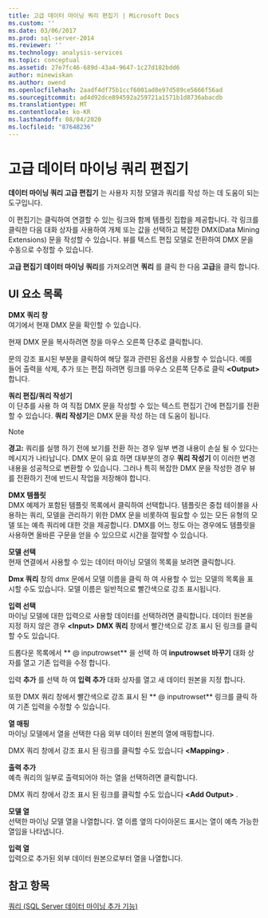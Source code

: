 ```yaml
---
title: 고급 데이터 마이닝 쿼리 편집기 | Microsoft Docs
ms.custom: ''
ms.date: 03/06/2017
ms.prod: sql-server-2014
ms.reviewer: ''
ms.technology: analysis-services
ms.topic: conceptual
ms.assetid: 27e7fc46-689d-43a4-9647-1c27d182bdd6
author: minewiskan
ms.author: owend
ms.openlocfilehash: 2aadf4df75b1ccf6001ad8e97d589ce5666f56ad
ms.sourcegitcommit: ad4d92dce894592a259721a1571b1d8736abacdb
ms.translationtype: MT
ms.contentlocale: ko-KR
ms.lasthandoff: 08/04/2020
ms.locfileid: "87648236"
---
```

# <a name="advanced-data-mining-query-editor"></a>고급 데이터 마이닝 쿼리 편집기
  **데이터 마이닝 쿼리 고급 편집기** 는 사용자 지정 모델과 쿼리를 작성 하는 데 도움이 되는 도구입니다.  
  
 이 편집기는 클릭하여 연결할 수 있는 링크와 함께 템플릿 집합을 제공합니다. 각 링크를 클릭한 다음 대화 상자를 사용하여 개체 또는 값을 선택하고 복잡한 DMX(Data Mining Extensions) 문을 작성할 수 있습니다. 뷰를 텍스트 편집 모델로 전환하여 DMX 문을 수동으로 수정할 수 있습니다.  
  
 **고급 편집기 데이터 마이닝 쿼리**를 가져오려면 **쿼리** 를 클릭 한 다음 **고급**을 클릭 합니다.  
  
## <a name="ui-element-list"></a>UI 요소 목록  
 **DMX 쿼리 창**  
 여기에서 현재 DMX 문을 확인할 수 있습니다.  
  
 현재 DMX 문을 복사하려면 창을 마우스 오른쪽 단추로 클릭합니다.  
  
 문의 강조 표시된 부분을 클릭하여 해당 절과 관련된 옵션을 사용할 수 있습니다. 예를 들어 출력을 삭제, 추가 또는 편집 하려면 링크를 마우스 오른쪽 단추로 클릭 **\<Output>** 합니다.  
  
 **쿼리 편집/쿼리 작성기**  
 이 단추를 사용 하 여 직접 DMX 문을 작성할 수 있는 텍스트 편집기 간에 편집기를 전환할 수 있습니다. **쿼리 작성기**은 DMX 문을 작성 하는 데 도움이 됩니다.  
  
> [!NOTE]  
>  **경고:** 쿼리를 실행 하기 전에 보기를 전환 하는 경우 일부 변경 내용이 손실 될 수 있다는 메시지가 나타납니다. DMX 문이 유효 하면 대부분의 경우 **쿼리 작성기** 이 이러한 변경 내용을 성공적으로 변환할 수 있습니다. 그러나 특히 복잡한 DMX 문을 작성한 경우 뷰를 전환하기 전에 반드시 작업을 저장해야 합니다.  
  
 **DMX 템플릿**  
 DMX 예제가 포함된 템플릿 목록에서 클릭하여 선택합니다. 템플릿은 중첩 테이블을 사용하는 쿼리, 모델을 관리하기 위한 DMX 문을 비롯하여 필요할 수 있는 모든 유형의 모델 또는 예측 쿼리에 대한 것을 제공합니다. DMX를 어느 정도 아는 경우에도 템플릿을 사용하면 올바른 구문을 얻을 수 있으므로 시간을 절약할 수 있습니다.  
  
 **모델 선택**  
 현재 연결에서 사용할 수 있는 데이터 마이닝 모델의 목록을 보려면 클릭합니다.  
  
 **Dmx 쿼리** 창의 dmx 문에서 모델 이름을 클릭 하 여 사용할 수 있는 모델의 목록을 표시할 수도 있습니다. 모델 이름은 일반적으로 빨간색으로 강조 표시됩니다.  
  
 **입력 선택**  
 마이닝 모델에 대한 입력으로 사용할 데이터를 선택하려면 클릭합니다. 데이터 원본을 지정 하지 않은 경우 **\<Input>** **DMX 쿼리** 창에서 빨간색으로 강조 표시 된 링크를 클릭할 수도 있습니다.  
  
 드롭다운 목록에서 ** \@ inputrowset** 을 선택 하 여 **inputrowset 바꾸기** 대화 상자를 열고 기존 입력을 수정 합니다.  
  
 입력 **추가** 를 선택 하 여 **입력 추가** 대화 상자를 열고 새 데이터 원본을 지정 합니다.  
  
 또한 DMX 쿼리 창에서 빨간색으로 강조 표시 된 ** \@ inputrowset** 링크를 클릭 하 여 기존 입력을 수정할 수 있습니다.  
  
 **열 매핑**  
 마이닝 모델에서 열을 선택한 다음 외부 데이터 원본의 열에 매핑합니다.  
  
 DMX 쿼리 창에서 강조 표시 된 링크를 클릭할 수도 있습니다 **\<Mapping>** .  
  
 **출력 추가**  
 예측 쿼리의 일부로 출력되어야 하는 열을 선택하려면 클릭합니다.  
  
 DMX 쿼리 창에서 강조 표시 된 링크를 클릭할 수도 있습니다 **\<Add Output>** .  
  
 **모델 열**  
 선택한 마이닝 모델 열을 나열합니다. 열 이름 옆의 다이아몬드 표시는 열이 예측 가능한 열임을 나타냅니다.  
  
 **입력 열**  
 입력으로 추가된 외부 데이터 원본으로부터 열을 나열합니다.  
  
## <a name="see-also"></a>참고 항목  
 [쿼리 &#40;SQL Server 데이터 마이닝 추가 기능&#41;](query-sql-server-data-mining-add-ins.md)  
  
  
